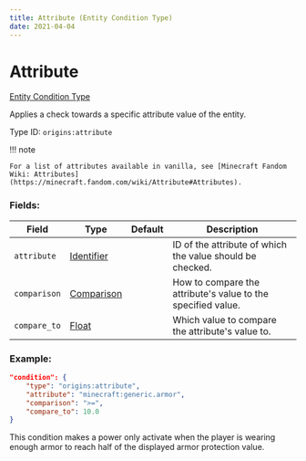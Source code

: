 ```yaml
---
title: Attribute (Entity Condition Type)
date: 2021-04-04
---
```


# Attribute

[Entity Condition Type](../entity_condition_types.md)

Applies a check towards a specific attribute value of the entity.

Type ID: `origins:attribute`

!!! note

    For a list of attributes available in vanilla, see [Minecraft Fandom Wiki: Attributes](https://minecraft.fandom.com/wiki/Attribute#Attributes).

### Fields:

Field  | Type | Default | Description
-------|------|---------|-------------
`attribute` | [Identifier](../data_types/identifier.md) | |  ID of the attribute of which the value should be checked.
`comparison` | [Comparison](../data_types/comparison.md) | |  How to compare the attribute's value to the specified value.
`compare_to` | [Float](../data_types/float.md) | | Which value to compare the attribute's value to.

### Example:

```json
"condition": {
    "type": "origins:attribute",
    "attribute": "minecraft:generic.armor",
    "comparison": ">=",
    "compare_to": 10.0
}
```

This condition makes a power only activate when the player is wearing enough armor to reach half of the displayed armor protection value.

